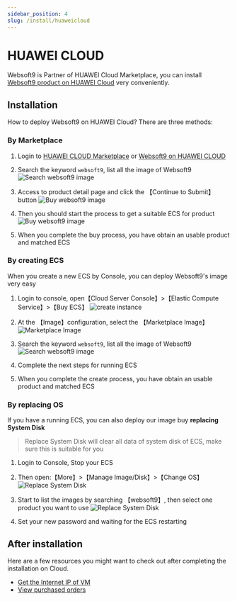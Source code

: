 ```yaml
---
sidebar_position: 4
slug: /install/huaweicloud
---
```


# HUAWEI CLOUD

Websoft9 is Partner of HUAWEI Cloud Marketplace, you can install [Websoft9 product on HUAWEI Cloud](https://marketplace.huaweicloud.com/seller/e57458aa054b430fb2f82a066105f986) very conveniently.  

## Installation

How to deploy Websoft9 on HUAWEI Cloud? There are three methods:

### By Marketplace

1. Login to [HUAWEI CLOUD Marketplace](https://marketplace.huaweicloud.com/intl) or [Websoft9 on HUAWEI CLOUD](https://marketplace.huaweicloud.com/intl/seller/a0d01460031d46639391c78a61de9a0f)

2. Search the keyword `websoft9`, list all the image of Websoft9
   ![Search websoft9 image](https://libs.websoft9.com/Websoft9/DocsPicture/en/huaweicloud/huaweicloud-buy-websoft9.png) 

3. Access to product detail page and click the 【Continue to Submit】 button
   ![Buy websoft9 image](https://libs.websoft9.com/Websoft9/DocsPicture/en/huaweicloud/huaweicloud-buyimage-websoft9.png) 

4. Then you should start the process to get a suitable ECS for product
   ![Buy websoft9 image](https://libs.websoft9.com/Websoft9/DocsPicture/en/huaweicloud/huaweicloud-buyproductecs-websoft9.png) 

5. When you complete the buy process, you have obtain an usable product and matched ECS 


### By creating ECS

When you create a new ECS by Console, you can deploy Websoft9's image very easy

1. Login to console, open【Cloud Server Console】>【Elastic Compute Service】>【Buy ECS】
   ![create instance](https://libs.websoft9.com/Websoft9/DocsPicture/en/huaweicloud/huaweicloud-buyecs-websoft9.png)

2. At the 【Image】configuration, select the 【Marketplace Image】
   ![Marketplace Image](https://libs.websoft9.com/Websoft9/DocsPicture/en/huaweicloud/huaweicloud-buyproductecs-websoft9.png)

3. Search the keyword `websoft9`, list all the image of Websoft9
   ![Search websoft9 image](https://libs.websoft9.com/Websoft9/DocsPicture/en/huaweicloud/huaweicloud-selectimage-websoft9.png)

4. Complete the next steps for running ECS

5. When you complete the create process, you have obtain an usable product and matched ECS


### By replacing OS

If you have a running ECS, you can also deploy our image buy **replacing System Disk**

> Replace System Disk will clear all data of system disk of ECS, make sure this is suitable for you

1. Login to Console, Stop your ECS

2. Then open:【More】>【Manage Image/Disk】>【Change OS】
   ![Replace System Disk](https://libs.websoft9.com/Websoft9/DocsPicture/en/huaweicloud/huaweicloud-changesysdisk-websoft9.png)

2. Start to list the images by searching 【websoft9】, then select one product you want to use
   ![Replace System Disk](https://libs.websoft9.com/Websoft9/DocsPicture/en/huaweicloud/huaweicloud-changeimage-websoft9.png)

3. Set your new password and waiting for the ECS restarting


## After installation

Here are a few resources you might want to check out after completing the installation on Cloud.

* [Get the Internet IP of VM](../huaweicloud#ip)
* [View purchased orders](../order/huaweicloud#listorders)

